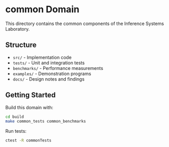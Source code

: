# common Domain

This directory contains the common components of the Inference Systems Laboratory.

## Structure

- `src/` - Implementation code
- `tests/` - Unit and integration tests  
- `benchmarks/` - Performance measurements
- `examples/` - Demonstration programs
- `docs/` - Design notes and findings

## Getting Started

Build this domain with:
```bash
cd build
make common_tests common_benchmarks
```

Run tests:
```bash
ctest -R commonTests
```

